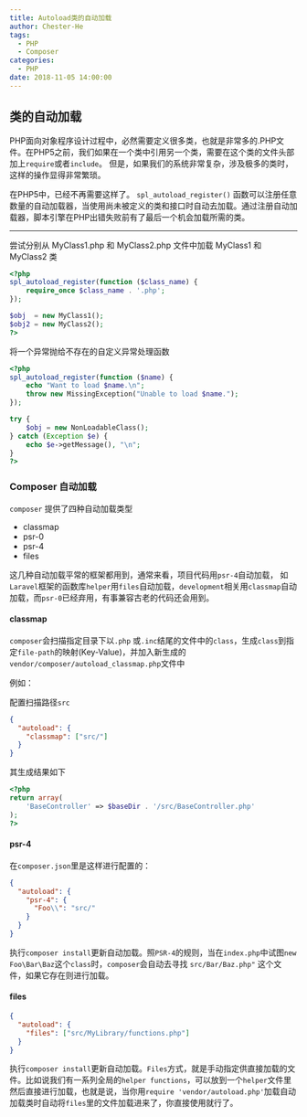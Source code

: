 ```yaml
---
title: Autoload类的自动加载
author: Chester-He
tags:
  - PHP
  - Composer
categories:
  - PHP
date: 2018-11-05 14:00:00
---
```


## 类的自动加载

PHP面向对象程序设计过程中，必然需要定义很多类，也就是非常多的.PHP文件。在PHP5之前，我们如果在一个类中引用另一个类，需要在这个类的文件头部加上`require`或者`include`。
但是，如果我们的系统非常复杂，涉及极多的类时，这样的操作显得非常繁琐。

在PHP5中，已经不再需要这样了。 `spl_autoload_register()` 函数可以注册任意数量的自动加载器，当使用尚未被定义的类和接口时自动去加载。通过注册自动加载器，脚本引擎在PHP出错失败前有了最后一个机会加载所需的类。

---

尝试分别从 MyClass1.php 和 MyClass2.php 文件中加载 MyClass1 和 MyClass2 类

```php
<?php
spl_autoload_register(function ($class_name) {
    require_once $class_name . '.php';
});

$obj  = new MyClass1();
$obj2 = new MyClass2();
?>
```

将一个异常抛给不存在的自定义异常处理函数

```php
<?php
spl_autoload_register(function ($name) {
    echo "Want to load $name.\n";
    throw new MissingException("Unable to load $name.");
});

try {
    $obj = new NonLoadableClass();
} catch (Exception $e) {
    echo $e->getMessage(), "\n";
}
?>
```

### Composer 自动加载

`composer` 提供了四种自动加载类型

- classmap
- psr-0
- psr-4
- files

这几种自动加载平常的框架都用到，通常来看，项目代码用`psr-4`自动加载， 如`Laravel`框架的函数库`helper`用`files`自动加载，`development`相关用`classmap`自动加载，而`psr-0`已经弃用，有事兼容古老的代码还会用到。

#### classmap

`composer`会扫描指定目录下以`.php` 或`.inc`结尾的文件中的`class`，生成`class`到指定`file-path`的映射(Key-Value)，并加入新生成的`vendor/composer/autoload_classmap.php`文件中

例如：

配置扫描路径`src`
```json
{
  "autoload": {
    "classmap": ["src/"]
  }
}
```

其生成结果如下
```php
<?php
return array(
    'BaseController' => $baseDir . '/src/BaseController.php'
);
?>
```

#### psr-4

在`composer.json`里是这样进行配置的：

```json
{
  "autoload": {
    "psr-4": {
      "Foo\\": "src/"
    }
  }
}
```
执行`composer install`更新自动加载。照`PSR-4`的规则，当在`index.php`中试图`new Foo\Bar\Baz`这个`class`时，`composer`会自动去寻找 `src/Bar/Baz.php"` 这个文件，如果它存在则进行加载。

#### files
```json
{
  "autoload": {
    "files": ["src/MyLibrary/functions.php"]
  }
}
```
执行`composer install`更新自动加载。`Files`方式，就是手动指定供直接加载的文件。比如说我们有一系列全局的`helper functions`，可以放到一个`helper`文件里然后直接进行加载，也就是说，当你用`require 'vendor/autoload.php'`加载自动加载类时自动将`files`里的文件加载进来了，你直接使用就行了。